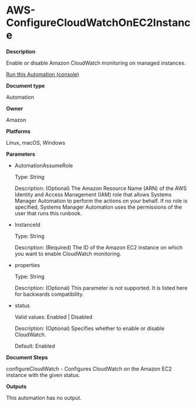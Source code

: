 # AWS\-ConfigureCloudWatchOnEC2Instance<a name="automation-aws-configurecloudwatchonec2instance"></a>

**Description**

Enable or disable Amazon CloudWatch monitoring on managed instances\.

[Run this Automation \(console\)](https://console.aws.amazon.com/systems-manager/automation/execute/AWS-ConfigureCloudWatchOnEC2Instance)

**Document type**

Automation

**Owner**

Amazon

**Platforms**

Linux, macOS, Windows

**Parameters**
+ AutomationAssumeRole

  Type: String

  Description: \(Optional\) The Amazon Resource Name \(ARN\) of the AWS Identity and Access Management \(IAM\) role that allows Systems Manager Automation to perform the actions on your behalf\. If no role is specified, Systems Manager Automation uses the permissions of the user that runs this runbook\.
+ InstanceId

  Type: String

  Description: \(Required\) The ID of the Amazon EC2 instance on which you want to enable CloudWatch monitoring\.
+ properties

  Type: String

  Description: \(Optional\) This parameter is not supported\. It is listed here for backwards compatibility\.
+ status

  Valid values: Enabled \| Disabled

  Description: \(Optional\) Specifies whether to enable or disable CloudWatch\.

  Default: Enabled

**Document Steps**

configureCloudWatch \- Configures CloudWatch on the Amazon EC2 instance with the given status\.

**Outputs**

This automation has no output\.